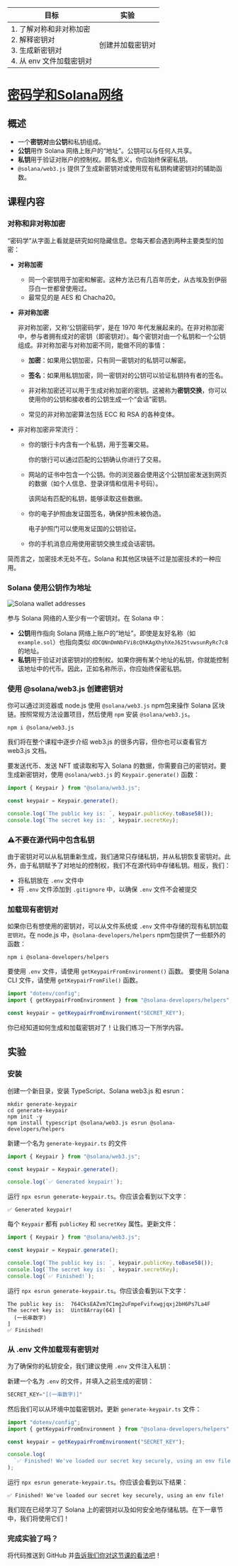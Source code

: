 

| 目标                                                         |       实验       |
| ------------------------------------------------------------ | :--------------: |
| 1. 了解对称和非对称加密<br/>2. 解释密钥对<br/>3. 生成新密钥对<br/>4. 从 env 文件加载密钥对 | 创建并加载密钥对 |

# [密码学和Solana网络](https://www.soldev.app/course/intro-to-cryptography)

## 概述

- 一个**密钥对**由**公钥**和私钥组成。
- **公钥**用作 Solana 网络上账户的“地址”。公钥可以与任何人共享。
- **私钥**用于验证对账户的控制权。顾名思义，你应始终保密私钥。
- `@solana/web3.js` 提供了生成新密钥对或使用现有私钥构建密钥对的辅助函数。

## 课程内容

### 对称和非对称加密

“密码学”从字面上看就是研究如何隐藏信息。您每天都会遇到两种主要类型的加密：

- **对称加密**
  - 同一个密钥用于加密和解密。这种方法已有几百年历史，从古埃及到伊丽莎白一世都曾使用过。
  - 最常见的是 AES 和 Chacha20。

- **非对称加密**

  非对称加密，又称‘公钥密码学’，是在 1970 年代发展起来的。在非对称加密中，参与者拥有成对的密钥（即密钥对）。每个密钥对由一个私钥和一个公钥组成。非对称加密与对称加密不同，能做不同的事情：

    - **加密**：如果用公钥加密，只有同一密钥对的私钥可以解密。

    - **签名**：如果用私钥加密，同一密钥对的公钥可以验证私钥持有者的签名。

  - 非对称加密还可以用于生成对称加密的密钥。这被称为**密钥交换**，你可以使用你的公钥和接收者的公钥生成一个“会话”密钥。

  - 常见的非对称加密算法包括 ECC 和 RSA 的各种变体。

- 非对称加密非常流行：

  - 你的银行卡内含有一个私钥，用于签署交易。

    你的银行可以通过匹配的公钥确认你进行了交易。

  - 网站的证书中包含一个公钥。你的浏览器会使用这个公钥加密发送到网页的数据（如个人信息、登录详情和信用卡号码）。

    该网站有匹配的私钥，能够读取这些数据。

  - 你的电子护照由发证国签名，确保护照未被伪造。

    电子护照门可以使用发证国的公钥验证。

  - 你的手机消息应用使用密钥交换生成会话密钥。


简而言之，加密技术无处不在。Solana 和其他区块链不过是加密技术的一种应用。

### Solana 使用公钥作为地址

![Solana wallet addresses](https://www.soldev.app/assets/wallet-addresses.svg)

参与 Solana 网络的人至少有一个密钥对。在 Solana 中：

- **公钥**用作指向 Solana 网络上账户的“地址”。即使是友好名称（如 `example.sol`）也指向类似 `dDCQNnDmNbFVi8cQhKAgXhyhXeJ625tvwsunRyRc7c8` 的地址。
- **私钥**用于验证对该密钥对的控制权。如果你拥有某个地址的私钥，你就能控制该地址中的代币。因此，正如名称所示，你应始终保密私钥。

### 使用 @solana/web3.js 创建密钥对

你可以通过浏览器或 node.js 使用 `@solana/web3.js` npm包来操作 Solana 区块链。按照常规方法设置项目，然后使用 `npm` 安装 `@solana/web3.js`。

```shell
npm i @solana/web3.js
```

我们将在整个课程中逐步介绍 web3.js 的很多内容，但你也可以查看官方 web3.js 文档。

要发送代币、发送 NFT 或读取和写入 Solana 的数据，你需要自己的密钥对。要生成新密钥对，使用 `@solana/web3.js` 的 `Keypair.generate()` 函数：

```javascript
import { Keypair } from "@solana/web3.js";

const keypair = Keypair.generate();

console.log(`The public key is: `, keypair.publicKey.toBase58());
console.log(`The secret key is: `, keypair.secretKey);
```

### ⚠️不要在源代码中包含私钥

由于密钥对可以从私钥重新生成，我们通常只存储私钥，并从私钥恢复密钥对。此外，由于私钥赋予了对地址的控制权，我们不在源代码中存储私钥。相反，我们：

- 将私钥放在 `.env` 文件中
- 将 `.env` 文件添加到 `.gitignore` 中，以确保 `.env` 文件不会被提交

### 加载现有密钥对

如果你已有想使用的密钥对，可以从文件系统或 `.env` 文件中存储的现有私钥加载`密钥对`。在 node.js 中，`@solana-developers/helpers` npm包提供了一些额外的函数：

```
npm i @solana-developers/helpers
```

要使用 `.env` 文件，请使用 `getKeypairFromEnvironment()` 函数。
要使用 Solana CLI 文件，请使用 `getKeypairFromFile()` 函数。

```javascript
import "dotenv/config";
import { getKeypairFromEnvironment } from "@solana-developers/helpers";

const keypair = getKeypairFromEnvironment("SECRET_KEY");
```

你已经知道如何生成和加载密钥对了！让我们练习一下所学内容。

## 实验

### 安装

创建一个新目录，安装 TypeScript、Solana web3.js 和 esrun：

```shell
mkdir generate-keypair
cd generate-keypair
npm init -y
npm install typescript @solana/web3.js esrun @solana-developers/helpers
```

新建一个名为 `generate-keypair.ts` 的文件

```typescript
import { Keypair } from "@solana/web3.js";

const keypair = Keypair.generate();

console.log(`✅ Generated keypair!`);
```

运行 `npx esrun generate-keypair.ts`。你应该会看到以下文字：

```shell
✅ Generated keypair!
```

每个 `Keypair` 都有 `publicKey` 和 `secretKey` 属性。更新文件：

```typescript
import { Keypair } from "@solana/web3.js";

const keypair = Keypair.generate();

console.log(`The public key is: `, keypair.publicKey.toBase58());
console.log(`The secret key is: `, keypair.secretKey);
console.log(`✅ Finished!`);
```

运行 `npx esrun generate-keypair.ts`。你应该会看到以下文字：

```shell
The public key is:  764CksEAZvm7C1mg2uFmpeFvifxwgjqxj2bH6Ps7La4F
The secret key is:  Uint8Array(64) [
  (一长串数字)
]
✅ Finished!
```

### 从 .env 文件加载现有密钥对

为了确保你的私钥安全，我们建议使用 `.env` 文件注入私钥：

新建一个名为 `.env` 的文件，并填入之前生成的密钥：

```js
SECRET_KEY="[(一串数字)]"
```

然后我们可以从环境中加载密钥对。更新 `generate-keypair.ts` 文件：

```typescript
import "dotenv/config";
import { getKeypairFromEnvironment } from "@solana-developers/helpers";

const keypair = getKeypairFromEnvironment("SECRET_KEY");

console.log(
  `✅ Finished! We've loaded our secret key securely, using an env file!`
);
```

运行 `npx esrun generate-keypair.ts`。你应该会看到以下结果：

```shell
✅ Finished! We've loaded our secret key securely, using an env file!
```

我们现在已经学习了 Solana 上的密钥对以及如何安全地存储私钥。在下一章节中，我们将使用它们！

### 完成实验了吗？

将代码推送到 GitHub 并[告诉我们你对这节课的看法吧](https://form.typeform.com/to/IPH0UGz7#answers-lesson=ee06a213-5d74-4954-846e-cba883bc6db1)！